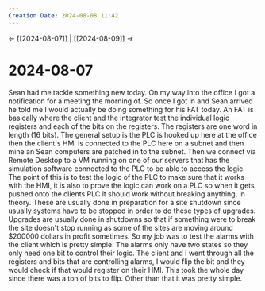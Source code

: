```yaml
---
Creation Date: 2024-08-08 11:42
---
```


<- [[2024-08-07]] | [[2024-08-09]]  ->

# 2024-08-07
Sean had me tackle something new today. On my way into the office I got a
notification for a meeting the morning of. So once I got in and Sean arrived he
told me I would actually be doing something for his FAT today. An FAT is
basically where the client and the integrator test the individual logic
registers and each of the bits on the registers. The registers are one word in
length (16 bits). The general setup is the PLC is hooked up here at the office
then the client's HMI is connected to the PLC here on a subnet and then mine an
Sean computers are patched in to the subnet. Then we connect via Remote Desktop
to a VM running on one of our servers that has the simulation software connected
to the PLC to be able to access the logic. The point of this is to test the
logic of the PLC to make sure that it works with the HMI, it is also to prove
the logic can work on a PLC so when it gets pushed onto the clients PLC it
should work without breaking anything, in theory. These are usually done in
preparation for a site shutdown since usually systems have to be stopped in
order to do these types of upgrades. Upgrades are usually done in shutdowns so
that if something were to break the site doesn't stop running as some of the
sites are moving around $200000 dollars in profit sometimes. So my job was to
test the alarms with the client which is pretty simple. The alarms only have two
states so they only need one bit to control their logic. The client and I went
through all the registers and bits that are controlling alarms, I would flip the
bit and they would check if that would register on their HMI. This took the
whole day since there was a ton of bits to flip. Other than that it was pretty
simple.